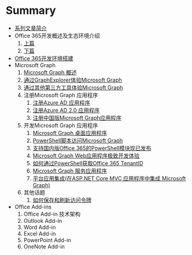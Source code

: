 # Summary

* [系列文章简介](README.md)
* Office 365开发概述及生态环境介绍
    1. [上篇](docs/office365dev-overview-1.md)
    1. [下篇](docs/office365dev-overview-2.md)
* [Office 365开发环境搭建](/docs/office365devenv.md)
* Microsoft Graph
    1. [Microsoft Graph 概述](/docs/microsoftgraphoverview.md)
    1. [通过GraphExplorer体验Microsoft Graph](/docs/graphexplorer.md)
    1. [通过其他第三方工具体验Microsoft Graph](/docs/graph-tools.md)
    1. 注册Microsoft Graph 应用程序
        1. [注册Azure AD 应用程序](/docs/applicationregisteration.md)
        1. [注册Azure AD 2.0 应用程序](/docs/applicationregisteration2.0.md)
        1. [注册中国版Microsoft Graph应用程序](/docs/chinaoffice365applicationregisteration.md)
    1. 开发Microsoft Graph 应用程序
        1. [Microsoft Graph 桌面应用程序](/docs/desktopapplication.md)
        1. [PowerShell脚本访问Microsoft Graph](/docs/powershell-application.md)
        1. [支持国内版Office 365的PowerShell模块现已发布](/docs/powershell-module.md)
        1. [Microsoft Graph  Web应用程序极致开发体验](/docs/webapplication.md)
        1. [如何通过PowerShell获取Office 365 TenantID](/docs/gettenantid.md)
        1. [Microsoft Graph  服务应用程序](/docs/deamonapplication.md)
        1. [平台应用集成(在ASP.NET Core MVC 应用程序中集成 Microsoft Graph)](/docs/crossplatform.md)
    1. 其他话题
        1. [如何保存和刷新访问令牌](/docs/accesstoken.md)
* Office Add-ins
    1. Office Add-in 技术架构
    1. Outlook Add-in
    1. Word Add-in
    1. Excel Add-in
    1. PowerPoint Add-in
    1. OneNote Add-in



